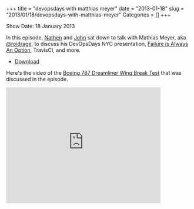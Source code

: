 +++
title = "devopsdays with matthias meyer"
date = "2013-01-18"
slug = "2013/01/18/devopsdays-with-matthias-meyer"
Categories = []
+++

Show Date:  18 January 2013 

In this episode, [Nathen](http://twitter.com/nathenharvey) and [John](http://twitter.com/lusis) sat down to talk with Mathias Meyer, aka [@roidrage](http://twitter.com/roidrage), to discuss his DevOpsDays NYC presentation, [Failure is Always An Option](http://devopsdays.org/events/2012-newyork/proposals/FailureIsAlwaysAnOption/), TravisCI, and more.

* [Download](http://traffic.libsyn.com/foodfight/dod-nyc-roidrage.mp3)

Here's the video of the [Boeing 787 Dreamliner Wing Break Test](https://www.youtube.com/watch?v=sA9Kato1CxA) that was discussed in the episode.

<iframe width="420" height="315" src="http://www.youtube.com/embed/sA9Kato1CxA" frameborder="0" allowfullscreen></iframe>
